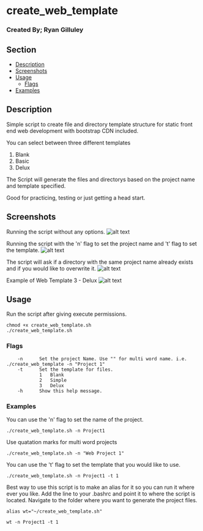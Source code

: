 # create_web_template
### Created By; Ryan Gilluley

## Section
- [Description](#description)
- [Screenshots](#screenshots)
- [Usage](#usage)
    - [Flags](#flags)
- [Examples](#examples)


## Description

Simple script to create file and directory template structure for static front end web development with bootstrap CDN included.

You can select between three different templates
1. Blank
2. Basic
3. Delux

The Script will generate the files and directorys based on the project name and template specified.

Good for practicing, testing or just getting a head start.


## Screenshots

Running the script without any options.
![alt text](https://eapi.pcloud.com/getpubthumb?code=XZQoKmZF609zyssKX8ran6qz0dGH0n4v1X7&linkpassword=undefined&size=1447x782&crop=0&type=auto)

Running the script with the 'n' flag to set the project name and 't' flag to set the template.
![alt text](https://eapi.pcloud.com/getpubthumb?code=XZgoKmZPU7cPa41nrLPJVN9mJHBnRCnlvN7&linkpassword=undefined&size=1711x577&crop=0&type=auto)

The script will ask if a directory with the same project name already exists and if you would like to overwrite it.
![alt text](https://eapi.pcloud.com/getpubthumb?code=XZwoKmZeoS2kFY8hr4jxQDm8lYhl7bELSy0&linkpassword=undefined&size=1612x704&crop=0&type=auto)

Example of Web Template 3 - Delux
![alt text](https://eapi.pcloud.com/getpubthumb?code=XZCQRSZIQvzHM71fQzPwU68fFPRJY05CBzV&linkpassword=undefined&size=1536x780&crop=0&type=auto)


## Usage

Run the script after giving execute permissions.
```
chmod +x create_web_template.sh
./create_web_template.sh
```


### Flags

```OPTIONS:
    -n      Set the project Name. Use "" for multi word name. i.e. ./create_web_template -n "Project 1"
    -t      Set the template for files.
            1   Blank
            2   Simple
            3   Delux
    -h      Show this help message.
```


### Examples

You can use the 'n' flag to set the name of the project.
```
./create_web_template.sh -n Project1
```
Use quatation marks for multi word projects
```
./create_web_template.sh -n "Web Project 1"
```
You can use the 't' flag to set the template that you would like to use.
```
./create_web_template.sh -n Project1 -t 1
```

Best way to use this script is to make an alias for it so you can run it where ever you like.
Add the line to your .bashrc and point it to where the script is located.
Navigate to the folder where you want to generate the project files.
```
alias wt="~/create_web_template.sh"
```
```
wt -n Project1 -t 1
```
